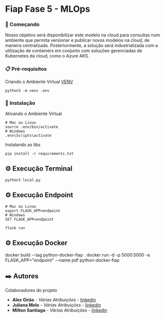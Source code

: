 # Fiap Fase 5 - MLOps
### 🚀 Começando
Nosso objetivo será disponibilizar este modelo na cloud para consultas num ambiente que permita versionar e publicar novos modelos na cloud, de maneira centralizada. Posteriormente, a solução será industrializada com a utilização de containers em conjunto com soluções gerenciadas de Kubernetes da cloud, como o Azure AKS.
### 📋 Pré-requisitos
Criando o Ambiente Virtual [VENV](https://www.treinaweb.com.br/blog/criando-ambientes-virtuais-para-projetos-python-com-o-virtualenv)
```
python3 -m venv .env
```
### 🔧 Instalação
Ativando o Ambiente Virtual
```
# Mac ou Linux
source .env/bin/activate
# Windows
.env\Scripts\activate
```
Instalando as libs
```
pip install -r requirements.txt
```
## ⚙️ Execução Terminal
```
python3 local.py
```
## ⚙️ Execução Endpoint
```
# Mac ou Linux
export FLASK_APP=endpoint
# Windows
SET FLASK_APP=endpoint

flask run
```
## ⚙️ Execução Docker
docker build --tag python-docker-fiap .
docker run -d -p 5000:5000 -e FLASK_APP="endpoint"  --name pdf python-docker-fiap

## ✒️ Autores
Colaboradores do projeto
* **Alex Girão** - *Várias Atribuições* - [linkedin](https://www.linkedin.com/in/alex-girao/)
* **Juliana Melo** - *Várias Atribuições* - [linkedin](https://www.linkedin.com/in/smelojuliana/)
* **Milton Santiago** - *Várias Atribuições* - [linkedin](https://www.linkedin.com/in/milton-santiago-9343281a/)

